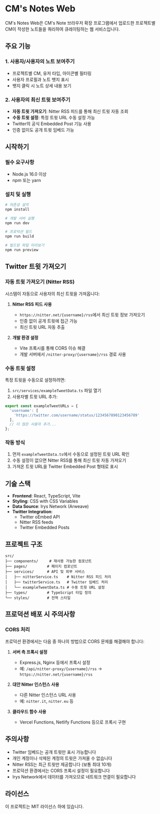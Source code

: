 # CM's Notes Web

CM's Notes Web은 CM's Note 브라우저 확장 프로그램에서 업로드한 프로젝트별 CM이 작성한 노트들을 쿼리하여 큐레이팅하는 웹 서비스입니다.

## 주요 기능

### 1. 사용자/사용자의 노트 보여주기
- 프로젝트별 CM, 유저 타입, 아이콘별 필터링
- 사용자 프로필과 노트 뱃지 표시
- 뱃지 클릭 시 노트 상세 내용 보기

### 2. 사용자의 최신 트윗 보여주기
- **자동 트윗 가져오기**: Nitter RSS 피드를 통해 최신 트윗 자동 조회
- **수동 트윗 설정**: 특정 트윗 URL 수동 설정 가능
- Twitter의 공식 Embedded Post 기능 사용
- 인증 없이도 공개 트윗 임베드 가능

## 시작하기

### 필수 요구사항
- Node.js 16.0 이상
- npm 또는 yarn

### 설치 및 실행

```bash
# 의존성 설치
npm install

# 개발 서버 실행
npm run dev

# 프로덕션 빌드
npm run build

# 빌드된 파일 미리보기
npm run preview
```

## Twitter 트윗 가져오기

### 자동 트윗 가져오기 (Nitter RSS)
시스템이 자동으로 사용자의 최신 트윗을 가져옵니다:

1. **Nitter RSS 피드 사용**
   - `https://nitter.net/{username}/rss`에서 최신 트윗 정보 가져오기
   - 인증 없이 공개 트윗에 접근 가능
   - 최신 트윗 URL 자동 추출

2. **개발 환경 설정**
   - Vite 프록시를 통해 CORS 이슈 해결
   - 개발 서버에서 `/nitter-proxy/{username}/rss` 경로 사용

### 수동 트윗 설정
특정 트윗을 수동으로 설정하려면:

1. `src/services/exampleTweetData.ts` 파일 열기
2. 사용자별 트윗 URL 추가:
```typescript
export const exampleTweetURLs = {
  'username': [
    'https://twitter.com/username/status/1234567890123456789'
  ],
  // 더 많은 사용자 추가...
};
```

### 작동 방식
1. 먼저 `exampleTweetData.ts`에서 수동으로 설정된 트윗 URL 확인
2. 수동 설정이 없으면 Nitter RSS를 통해 최신 트윗 자동 가져오기
3. 가져온 트윗 URL을 Twitter Embedded Post 형태로 표시

## 기술 스택

- **Frontend**: React, TypeScript, Vite
- **Styling**: CSS with CSS Variables
- **Data Source**: Irys Network (Arweave)
- **Twitter Integration**: 
  - Twitter oEmbed API
  - Nitter RSS feeds
  - Twitter Embedded Posts

## 프로젝트 구조

```
src/
├── components/     # 재사용 가능한 컴포넌트
├── pages/         # 페이지 컴포넌트
├── services/      # API 및 외부 서비스
│   ├── nitterService.ts    # Nitter RSS 피드 처리
│   ├── twitterService.ts   # Twitter 임베드 처리
│   └── exampleTweetData.ts # 수동 트윗 URL 설정
├── types/         # TypeScript 타입 정의
└── styles/        # 전역 스타일
```

## 프로덕션 배포 시 주의사항

### CORS 처리
프로덕션 환경에서는 다음 중 하나의 방법으로 CORS 문제를 해결해야 합니다:

1. **서버 측 프록시 설정**
   - Express.js, Nginx 등에서 프록시 설정
   - 예: `/api/nitter-proxy/{username}/rss` → `https://nitter.net/{username}/rss`

2. **대안 Nitter 인스턴스 사용**
   - 다른 Nitter 인스턴스 URL 사용
   - 예: `nitter.it`, `nitter.eu` 등

3. **클라우드 함수 사용**
   - Vercel Functions, Netlify Functions 등으로 프록시 구현

## 주의사항

- Twitter 임베드는 공개 트윗만 표시 가능합니다
- 개인 계정이나 삭제된 계정의 트윗은 가져올 수 없습니다
- Nitter RSS는 최근 트윗만 제공합니다 (보통 최대 10개)
- 프로덕션 환경에서는 CORS 프록시 설정이 필요합니다
- Irys Network에서 데이터를 가져오므로 네트워크 연결이 필요합니다

## 라이선스

이 프로젝트는 MIT 라이선스 하에 있습니다. 